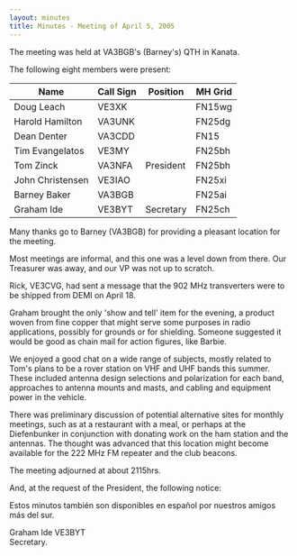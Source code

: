 ```yaml
---
layout: minutes
title: Minutes - Meeting of April 5, 2005
---
```

The meeting was held at VA3BGB's (Barney's) QTH in Kanata.

The following eight members were present:

| Name                   | Call Sign  | Position         | MH Grid |
|------------------------|------------|------------------|---------|
| Doug Leach             | VE3XK      |                  | FN15wg  |
| Harold Hamilton        | VA3UNK     |                  | FN25dg  |
| Dean Denter            | VA3CDD     |                  | FN15    |
| Tim Evangelatos        | VE3MY      |                  | FN25bh  |
| Tom Zinck              | VA3NFA     | President        | FN25bh  |
| John Christensen       | VE3IAO     |                  | FN25xi  |
| Barney Baker           | VA3BGB     |                  | FN25ai  |
| Graham Ide             | VE3BYT     | Secretary        | FN25ch  |

Many thanks go to Barney (VA3BGB) for providing a pleasant location for the meeting.

Most meetings are informal, and this one was a level down from there. Our Treasurer was away, and our VP was not up to scratch.

Rick, VE3CVG, had sent a message that the 902 MHz transverters were to be shipped from DEMI on April 18.

Graham brought the only 'show and tell' item for the evening, a product woven from fine copper that might serve some purposes in radio applications, possibly for grounds or for shielding.  Someone suggested it would be good as chain mail for action figures, like Barbie.

We enjoyed a good chat on a wide range of subjects, mostly related to Tom's plans to be a rover station on VHF and UHF bands this summer.  These included antenna design selections and polarization for each band, approaches to antenna mounts and masts, and cabling and equipment power in the vehicle.

There was preliminary discussion of potential alternative sites for monthly meetings, such as at a restaurant with a meal, or perhaps at the Diefenbunker in conjunction with donating work on the ham station and the antennas.  The thought was advanced that this location might become available for the 222 MHz FM repeater and the club beacons.

The meeting adjourned at about 2115hrs.

And, at the request of the President, the following notice:

Estos minutos también son disponibles en español por nuestros amigos más del sur.




Graham Ide VE3BYT  
Secretary.

